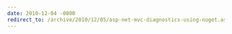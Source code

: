 ```yaml
---
date: 2010-12-04 -0800
redirect_to: /archive/2010/12/05/asp-net-mvc-diagnostics-using-nuget.aspx/
---
```

